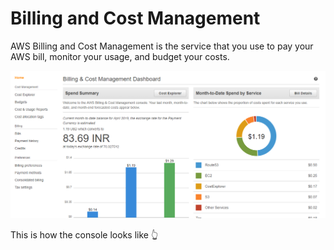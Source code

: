 # Billing and Cost Management

AWS Billing and Cost Management is the service that you use to pay your AWS bill, monitor your usage, and budget your costs.

![](../../.gitbook/assets/image%20%2824%29.png)

This is how the console looks like 👆 





